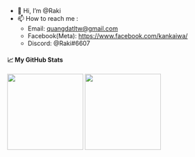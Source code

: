 - 👋 Hi, I’m @Raki
- 📫 How to reach me :
  - Email: quangdatltw@gmail.com
  - Facebook(Meta): https://www.facebook.com/kankaiwa/
  - Discord: @Raki#6607
#### 📈 My GitHub Stats
<p align="left">
<img src="https://github-readme-stats-one-bice.vercel.app/api?username=quangdatltw&count_private=true&theme=tokyonight&show_icons=true&rank_icon=github&include_all_commits=true&role=OWNER,ORGANIZATION_MEMBER,COLLABORATOR" height="175px" /> 
<img src="https://github-readme-stats-one-bice.vercel.app/api/top-langs/?username=quangdatltw&layout=compact&langs_count=8&theme=tokyonight&role=OWNER,COLLABORATOR" height="175px" />
<p>


<!---
quangdatltw/quangdatltw is a ✨ special ✨ repository because its `README.md` (this file) appears on your GitHub profile.
You can click the Preview link to take a look at your changes.
--->
